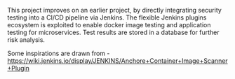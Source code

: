 This project improves on an earlier project, by directly integrating security testing into a CI/CD pipeline via Jenkins.
The flexible Jenkins plugins ecosystem is exploited to enable docker image testing and application testing for microservices.
Test results are stored in a database for further risk analysis. 

Some inspirations are drawn from - https://wiki.jenkins.io/display/JENKINS/Anchore+Container+Image+Scanner+Plugin

